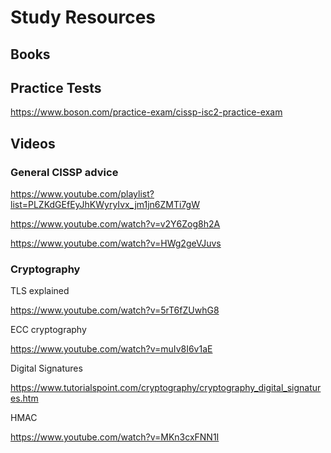 # Study Resources

## Books

## Practice Tests

https://www.boson.com/practice-exam/cissp-isc2-practice-exam

## Videos

### General CISSP advice

https://www.youtube.com/playlist?list=PLZKdGEfEyJhKWyryIvx_jm1jn6ZMTi7gW

https://www.youtube.com/watch?v=v2Y6Zog8h2A 

https://www.youtube.com/watch?v=HWg2geVJuvs

### Cryptography

TLS explained

https://www.youtube.com/watch?v=5rT6fZUwhG8

ECC cryptography

https://www.youtube.com/watch?v=muIv8I6v1aE

Digital Signatures

https://www.tutorialspoint.com/cryptography/cryptography_digital_signatures.htm

HMAC

https://www.youtube.com/watch?v=MKn3cxFNN1I

